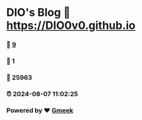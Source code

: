 # DIO's Blog :link: https://DIO0v0.github.io 
### :page_facing_up: [9](https://DIO0v0.github.io/tag.html) 
### :speech_balloon: 1 
### :hibiscus: 25963 
### :alarm_clock: 2024-08-07 11:02:25 
### Powered by :heart: [Gmeek](https://github.com/Meekdai/Gmeek)
